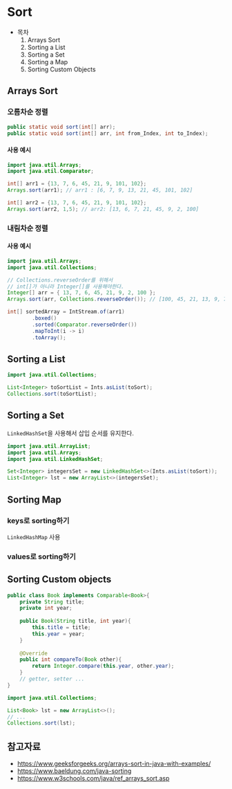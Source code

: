 # Sort
- 목차
  1. Arrays Sort
  2. Sorting a List 
  3. Sorting a Set
  4. Sorting a Map
  5. Sorting Custom Objects

## Arrays Sort
### 오름차순 정렬
```java
public static void sort(int[] arr);
public static void sort(int[] arr, int from_Index, int to_Index);
```
#### 사용 예시

```java
import java.util.Arrays;
import java.util.Comparator;

int[] arr1 = {13, 7, 6, 45, 21, 9, 101, 102};
Arrays.sort(arr1); // arr1 : [6, 7, 9, 13, 21, 45, 101, 102]

int[] arr2 = {13, 7, 6, 45, 21, 9, 101, 102};
Arrays.sort(arr2, 1,5); // arr2: [13, 6, 7, 21, 45, 9, 2, 100]
```
### 내림차순 정렬
#### 사용 예시
```java
import java.util.Arrays;
import java.util.Collections;

// Collections.reverseOrder를 위해서 
// int[]가 아니라 Integer[]를 사용해야한다.
Integer[] arr = { 13, 7, 6, 45, 21, 9, 2, 100 };
Arrays.sort(arr, Collections.reverseOrder()); // [100, 45, 21, 13, 9, 7, 6, 2]

int[] sortedArray = IntStream.of(arr1)
        .boxed()
        .sorted(Comparator.reverseOrder())
        .mapToInt(i -> i)
        .toArray();
```

## Sorting a List
```java
import java.util.Collections;

List<Integer> toSortList = Ints.asList(toSort);
Collections.sort(toSortList);
```

## Sorting a Set
`LinkedHashSet`을 사용해서 삽입 순서를 유지한다.

```java
import java.util.ArrayList;
import java.util.Arrays;
import java.util.LinkedHashSet;

Set<Integer> integersSet = new LinkedHashSet<>(Ints.asList(toSort));
List<Integer> lst = new ArrayList<>(integersSet);
```

## Sorting Map
### keys로 sorting하기
`LinkedHashMap` 사용
### values로 sorting하기

## Sorting Custom objects
```java
public class Book implements Comparable<Book>{
    private String title;
    private int year;
    
    public Book(String title, int year){
        this.title = title;
        this.year = year;
    }
    
    @Override
    public int compareTo(Book other){
        return Integer.compare(this.year, other.year);
    }
    // getter, setter ...
}
```

```java
import java.util.Collections;

List<Book> lst = new ArrayList<>();
// ...
Collections.sort(lst);
```

## 참고자료
- https://www.geeksforgeeks.org/arrays-sort-in-java-with-examples/
- https://www.baeldung.com/java-sorting
- https://www.w3schools.com/java/ref_arrays_sort.asp